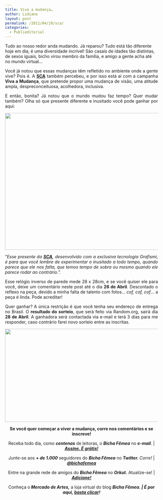 ```yaml
---
title: Viva a mudança…
author: Lidiane
layout: post
permalink: /2011/04/19/sca/
categories:
  - Publieditorial
---
```

Tudo ao nosso redor anda mudando. Já reparou? Tudo está tão diferente hoje em dia, é uma diversidade incrível! São casais de idades tão distintas, de sexos iguais, bicho virou membro da família, e amigo a gente acha até no mundo virtual…

<p style="text-align: justify;">
  Você já notou que essas mudanças têm refletido no ambiente onde a gente vive? Pois é. A <strong><a href="http://site.sca.com.br/site/home.html" target="_blank" rel="noopener noreferrer">SCA</a></strong> também percebeu, e por isso está aí com a campanha <strong>Viva a Mudança</strong>, que pretende propor uma mudança de visão, uma atitude ampla, despreconceituosa, acolhedora, inclusiva.
</p>

<!--more-->

<p style="text-align: justify;">
  E então, bonita? Já notou que o mundo mudou faz tempo? Quer mudar também? Olha só que presente diferente e inusitado você pode ganhar por aqui:
</p>

[<img class="alignnone size-full wp-image-6259" title="Relógio Inverso" src="https://www.trololodemulher.com.br/2011/04/Relogio-Inverso.jpg" alt="" width="600" height="450" />](https://www.trololodemulher.com.br/2011/04/Relogio-Inverso.jpg)

<p style="text-align: justify;">
  “<em>Esse presente da <strong><a href="http://site.sca.com.br/site/home.html" target="_blank" rel="noopener noreferrer">SCA</a></strong>, desenvolvido com a exclusiva tecnologia Grafismi, é para que você lembre de experimentar o inusitado a todo tempo, quando parece que ele nos falta, que temos tempo de sobra ou mesmo quando ele parece rodar ao contrário.”.</em>
</p>

<p style="text-align: justify;">
  Esse relógio inverso de parede mede 28 x 28cm, e se você quiser ele para você, deixe um comentário neste post até o dia <strong>26 de Abril</strong>. Descontado o reflexo na peça, devido a minha falta de talento com fotos… <em>cof, cof, cof</em>… a peça é linda. Pode acreditar!
</p>

<p style="text-align: justify;">
  Quer ganhar? A única restrição é que você tenha seu endereço de entrega no Brasil. O <strong>resultado do sorteio</strong>, que será feito via Random.org, sairá dia<strong> 28 de Abril</strong>. A ganhadora será contactada via e-mail e terá 3 dias para me responder, caso contrário farei novo sorteio entre as inscritas.
</p>

<p style="text-align: center;">
  <a href="https://www.trololodemulher.com.br/2011/04/SCA-Viva-a-Mudanca.jpg"><img class="alignnone size-full wp-image-6260" title="SCA - Viva a Mudança" src="https://www.trololodemulher.com.br/2011/04/SCA-Viva-a-Mudanca.jpg" alt="" width="600" height="306" /></a>
</p>

<p style="text-align: center;">
  <strong>Se você quer começar a viver a mudança, corre nos comentários e se inscreve!</strong>
</p>

<p style="text-align: center;">
  Receba todo dia, como <strong><em>centenas</em></strong> de leitoras, o <strong><em>Bicha Fêmea</em></strong> no <strong><em>e-mail</em></strong>. | <strong><em><a href="http://feedburner.google.com/fb/a/mailverify?uri=blogbichafemea&loc=pt_BR">Assine. É grátis!</a></em></strong>
</p>

<p style="text-align: center;">
  Junte-se aos <strong><em>+ de 1.000</em></strong> seguidores do <strong><em>Bicha Fêmea</em></strong> no <em><strong>Twitter. </strong>Corre!</em> | <strong><em><a href="http://twitter.com/bichafemea">@bichafemea</a></em></strong>
</p>

<p style="text-align: center;">
  Entre na grande rede de amigos do <strong><em>Bicha Fêmea</em></strong> no <strong><em>Orkut.</em></strong> Atualize-se! | <strong><em><a href="http://www.orkut.com.br/Main#Profile?uid=5161612886294499900">Adicione!</a></em></strong>
</p>

<p style="text-align: center;">
  Conheça o<strong><em> Mercado de Artes,</em></strong> a loja virtual do blog <strong><em>Bicha Fêmea. | É por aqui, </em></strong><a href="http://www.trololodemulher.com.br/loja/"><strong><em>basta clicar</em></strong></a><strong><em>!</em></strong>
</p>